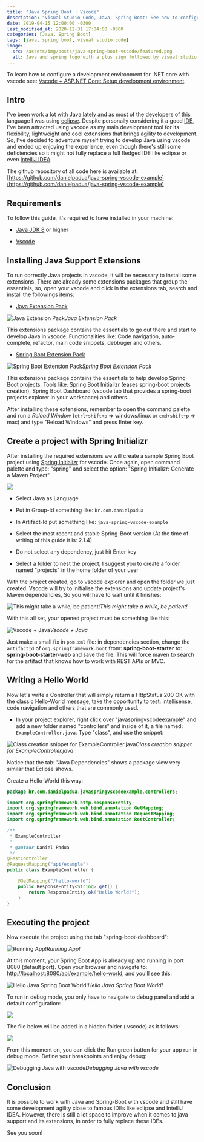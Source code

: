 ```yaml
---
title: "Java Spring Boot + Vscode"
description: "Visual Studio Code, Java, Spring Boot: See how to configure visual studio code for java development, creating a spring boot project as example"
date: 2019-04-15 12:00:00 -0300
last_modified_at: 2020-12-31 17:04:00 -0300
categories: [Java, Spring Boot]
tags: [java, spring boot, visual studio code]
image:
  src: /assets/img/posts/java-spring-boot-vscode/featured.png
  alt: Java and spring logo with a plus sign followed by visual studio code logo
---
```


To learn how to configure a development environment for .NET core with vscode see: [Vscode + ASP.NET Core: Setup development environment](/posts/vscode-aspnet-core-setup-development-environment).

## Intro

I've been work a lot with Java lately and as most of the developers of this language I was using [eclipse](https://www.eclipse.org/). Despite personally considering it a good [IDE](https://en.wikipedia.org/wiki/IDE), I've been attracted using vscode as my main development tool for its flexibility, lightweight and cool extensions that brings agility to development. So, I've decided to adventure myself trying to develop Java using vscode and ended up enjoying the experience, even though there's still some deficiencies so it might not fully replace a full fledged IDE like eclipse or even [IntelliJ IDEA](https://www.jetbrains.com/idea/).

The github repository of all code here is available at: [https://github.com/danielpadua/java-spring-vscode-example](https://github.com/danielpadua/java-spring-vscode-example)

## Requirements

To follow this guide, it's required to have installed in your machine:

* [Java JDK 8](https://www.oracle.com/technetwork/pt/java/javase/downloads/jdk8-downloads-2133151.html) or higher

* [Vscode](https://code.visualstudio.com/Download)

## Installing Java Support Extensions

To run correctly Java projects in vscode, it will be necessary to install some extensions. There are already some extensions packages that group the essentials, so, open your vscode and click in the extensions tab, search and install the followings items:

* [Java Extension Pack](https://marketplace.visualstudio.com/items?itemName=vscjava.vscode-java-pack)

![Java Extension Pack](/assets/img/posts/java-spring-boot-vscode/java_extension_pack.png)*Java Extension Pack*

This extensions package contains the essentials to go out there and start to develop Java in vscode. Functionalities like: Code navigation, auto-complete, refactor, main code snippets, debbuger and others.

* [Spring Boot Extension Pack](https://marketplace.visualstudio.com/items?itemName=Pivotal.vscode-boot-dev-pack)

![Spring Boot Extension Pack](/assets/img/posts/java-spring-boot-vscode/spring_boot_extension_pack.png)*Spring Boot Extension Pack*

This extensions package contains the essentials to help develop Spring Boot projects. Tools like: Spring Boot Initializr (eases spring-boot projects creation), Spring Boot Dashboard (vscode tab that provides a spring-boot projects explorer in your workspace) and others.

After installing these extensions, remember to open the command palette and run a *Reload Window* (`ctrl+shift+p` => windows/linux or `cmd+shift+p` => mac) and type "Reload Windows" and press Enter key.

## Create a project with Spring Initializr

After installing the required extensions we will create a sample Spring Boot project using [Spring Initializr](https://start.spring.io/) for vscode. Once again, open command palette and type: "spring" and select the option: "Spring Initializr: Generate a Maven Project"

![](/assets/img/posts/java-spring-boot-vscode/spring_boot_initializr_vscode.png)

* Select Java as Language

* Put in Group-Id something like: `br.com.danielpadua`

* In Artifact-Id put something like: `java-spring-vscode-example`

* Select the most recent and stable Spring-Boot version (At the time of writing of this guide it is: 2.1.4)

* Do not select any dependency, just hit Enter key

* Select a folder to nest the project, I suggest you to create a folder named "projects" in the home folder of your user

With the project created, go to vscode explorer and open the folder we just created. Vscode will try to initialise the extensions and update project's Maven dependencies, So you will have to wait until it finishes:

![This might take a while, be patient!](/assets/img/posts/java-spring-boot-vscode/maven_updating.png)*This might take a while, be patient!*

With this all set, your opened project must be something like this:

![Vscode + Java](/assets/img/posts/java-spring-boot-vscode/vscode_working_with_java.png)*Vscode + Java*

Just make a small fix in `pom.xml` file: in dependencies section, change the `artifactId` of `org.springframework.boot` from: **spring-boot-starter** to: **spring-boot-starter-web** and save the file. This will force maven to search for the artifact that knows how to work with REST APIs or MVC.

## Writing a Hello World

Now let's write a Controller that will simply return a HttpStatus 200 OK with the classic Hello-World message, take the opportunity to test: intellisense, code navigation and others that are commonly used.

* In your project explorer, right click over "javaspringvscodeexample" and add a new folder named "controllers" and inside of it, a file named: `ExampleController.java`. Type "class", and use the snippet:

![Class creation snippet for ExampleController.java](/assets/img/posts/java-spring-boot-vscode/vscode_java_class_snippet.png)*Class creation snippet for ExampleController.java*

Notice that the tab: "Java Dependencies" shows a package view very similar that Eclipse shows.

Create a Hello-World this way:
```java
package br.com.danielpadua.javaspringvscodeexample.controllers;

import org.springframework.http.ResponseEntity;
import org.springframework.web.bind.annotation.GetMapping;
import org.springframework.web.bind.annotation.RequestMapping;
import org.springframework.web.bind.annotation.RestController;

/**
 * ExampleController
 *
 * @author Daniel Padua
 */
@RestController
@RequestMapping("api/example")
public class ExampleController {

	@GetMapping("/hello-world")
	public ResponseEntity<String> get() {
		return ResponseEntity.ok("Hello World!");
	}
}
```

## Executing the project

Now execute the project using the tab "spring-boot-dashboard":

![Running App!](/assets/img/posts/java-spring-boot-vscode/vscode_running_spring_boot.png)*Running App!*

At this moment, your Spring Boot App is already up and running in port 8080 (default port). Open your browser and navigate to: [http://localhost:8080/api/example/hello-world](http://localhost:8080/api/example/hello-world), and you'll see this:

![Hello Java Spring Boot World!](/assets/img/posts/java-spring-boot-vscode/hello_world_java_vscode.png)*Hello Java Spring Boot World!*

To run in debug mode, you only have to navigate to debug panel and add a default configuration:

![](/assets/img/posts/java-spring-boot-vscode/debug_java_vscode.png)

The file below will be added in a hidden folder (.vscode) as it follows:

![](/assets/img/posts/java-spring-boot-vscode/launch_json_java_vscode.png)

From this moment on, you can click the Run green button for your app run in debug mode. Define your breakpoints and enjoy debug:

![Debugging Java with vscode](/assets/img/posts/java-spring-boot-vscode/debugging_on_java_vscode.png)*Debugging Java with vscode*

## Conclusion

It is possible to work with Java and Spring-Boot with vscode and still have some development agility close to famous IDEs like eclipse and IntelliJ IDEA. However, there is still a lot space to improve when it comes to java support and its extensions, in order to fully replace these IDEs.

See you soon!
